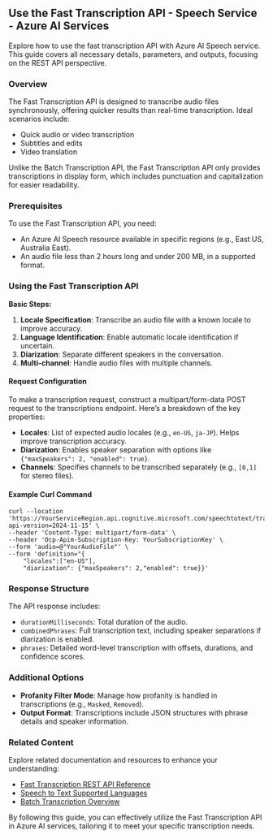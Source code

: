 ﻿## Use the Fast Transcription API - Speech Service - Azure AI Services

Explore how to use the fast transcription API with Azure AI Speech service. This guide covers all necessary details, parameters, and outputs, focusing on the REST API perspective.

### Overview

The Fast Transcription API is designed to transcribe audio files synchronously, offering quicker results than real-time transcription. Ideal scenarios include:

- Quick audio or video transcription
- Subtitles and edits
- Video translation

Unlike the Batch Transcription API, the Fast Transcription API only provides transcriptions in display form, which includes punctuation and capitalization for easier readability.

### Prerequisites

To use the Fast Transcription API, you need:

- An Azure AI Speech resource available in specific regions (e.g., East US, Australia East).
- An audio file less than 2 hours long and under 200 MB, in a supported format.

### Using the Fast Transcription API

**Basic Steps:**

1. **Locale Specification**: Transcribe an audio file with a known locale to improve accuracy.
2. **Language Identification**: Enable automatic locale identification if uncertain.
3. **Diarization**: Separate different speakers in the conversation.
4. **Multi-channel**: Handle audio files with multiple channels.

#### Request Configuration

To make a transcription request, construct a multipart/form-data POST request to the transcriptions endpoint. Here’s a breakdown of the key properties:

- **Locales**: List of expected audio locales (e.g., `en-US`, `ja-JP`). Helps improve transcription accuracy.
- **Diarization**: Enables speaker separation with options like `{"maxSpeakers": 2, "enabled": true}`.
- **Channels**: Specifies channels to be transcribed separately (e.g., `[0,1]` for stereo files).

#### Example Curl Command

```shell
curl --location 'https://YourServiceRegion.api.cognitive.microsoft.com/speechtotext/transcriptions:transcribe?api-version=2024-11-15' \
--header 'Content-Type: multipart/form-data' \
--header 'Ocp-Apim-Subscription-Key: YourSubscriptionKey' \
--form 'audio=@"YourAudioFile"' \
--form 'definition="{
    "locales":["en-US"], 
    "diarization": {"maxSpeakers": 2,"enabled": true}}'
```

### Response Structure

The API response includes:

- `durationMilliseconds`: Total duration of the audio.
- `combinedPhrases`: Full transcription text, including speaker separations if diarization is enabled.
- `phrases`: Detailed word-level transcription with offsets, durations, and confidence scores.

### Additional Options

- **Profanity Filter Mode**: Manage how profanity is handled in transcriptions (e.g., `Masked`, `Removed`).
- **Output Format**: Transcriptions include JSON structures with phrase details and speaker information.

### Related Content

Explore related documentation and resources to enhance your understanding:

- [Fast Transcription REST API Reference](#)
- [Speech to Text Supported Languages](#)
- [Batch Transcription Overview](#)

By following this guide, you can effectively utilize the Fast Transcription API in Azure AI services, tailoring it to meet your specific transcription needs.

